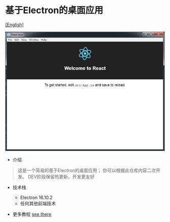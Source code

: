 # 基于Electron的桌面应用

[[English]](README_EN.md)

![final](/img/main.png)

- 介绍
> 这是一个简易的基于Electron的桌面应用； 你可以根据此仓库内容二次开发。 DEV阶段保留热更新，开发更友好

- 技术栈
  - Electron 16.10.2
  - 任何其他前端技术


- 更多教程
  [see there](https://www.jianshu.com/p/ea0852003209)